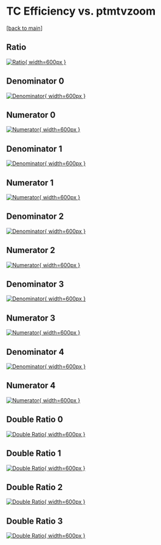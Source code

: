 # TC Efficiency vs. ptmtvzoom

[[back to main](./)]



## Ratio

[![Ratio](../mtv/var/TC_vtr_321_0_eff_ptmtvzoom.png){ width=600px }](../mtv/var/TC_vtr_321_0_eff_ptmtvzoom.pdf)

## Denominator 0

[![Denominator](../mtv/den/TC_vtr_321_0_eff_ptmtvzoom_den0.png){ width=600px }](../mtv/den/TC_vtr_321_0_eff_ptmtvzoom_den0.pdf)

## Numerator 0

[![Numerator](../mtv/num/TC_vtr_321_0_eff_ptmtvzoom_num0.png){ width=600px }](../mtv/num/TC_vtr_321_0_eff_ptmtvzoom_num0.pdf)

## Denominator 1

[![Denominator](../mtv/den/TC_vtr_321_0_eff_ptmtvzoom_den1.png){ width=600px }](../mtv/den/TC_vtr_321_0_eff_ptmtvzoom_den1.pdf)

## Numerator 1

[![Numerator](../mtv/num/TC_vtr_321_0_eff_ptmtvzoom_num1.png){ width=600px }](../mtv/num/TC_vtr_321_0_eff_ptmtvzoom_num1.pdf)

## Denominator 2

[![Denominator](../mtv/den/TC_vtr_321_0_eff_ptmtvzoom_den2.png){ width=600px }](../mtv/den/TC_vtr_321_0_eff_ptmtvzoom_den2.pdf)

## Numerator 2

[![Numerator](../mtv/num/TC_vtr_321_0_eff_ptmtvzoom_num2.png){ width=600px }](../mtv/num/TC_vtr_321_0_eff_ptmtvzoom_num2.pdf)

## Denominator 3

[![Denominator](../mtv/den/TC_vtr_321_0_eff_ptmtvzoom_den3.png){ width=600px }](../mtv/den/TC_vtr_321_0_eff_ptmtvzoom_den3.pdf)

## Numerator 3

[![Numerator](../mtv/num/TC_vtr_321_0_eff_ptmtvzoom_num3.png){ width=600px }](../mtv/num/TC_vtr_321_0_eff_ptmtvzoom_num3.pdf)

## Denominator 4

[![Denominator](../mtv/den/TC_vtr_321_0_eff_ptmtvzoom_den4.png){ width=600px }](../mtv/den/TC_vtr_321_0_eff_ptmtvzoom_den4.pdf)

## Numerator 4

[![Numerator](../mtv/num/TC_vtr_321_0_eff_ptmtvzoom_num4.png){ width=600px }](../mtv/num/TC_vtr_321_0_eff_ptmtvzoom_num4.pdf)

## Double Ratio 0

[![Double Ratio](../mtv/ratio/TC_vtr_321_0_eff_ptmtvzoom_ratio0.png){ width=600px }](../mtv/ratio/TC_vtr_321_0_eff_ptmtvzoom_ratio0.pdf)

## Double Ratio 1

[![Double Ratio](../mtv/ratio/TC_vtr_321_0_eff_ptmtvzoom_ratio1.png){ width=600px }](../mtv/ratio/TC_vtr_321_0_eff_ptmtvzoom_ratio1.pdf)

## Double Ratio 2

[![Double Ratio](../mtv/ratio/TC_vtr_321_0_eff_ptmtvzoom_ratio2.png){ width=600px }](../mtv/ratio/TC_vtr_321_0_eff_ptmtvzoom_ratio2.pdf)

## Double Ratio 3

[![Double Ratio](../mtv/ratio/TC_vtr_321_0_eff_ptmtvzoom_ratio3.png){ width=600px }](../mtv/ratio/TC_vtr_321_0_eff_ptmtvzoom_ratio3.pdf)

